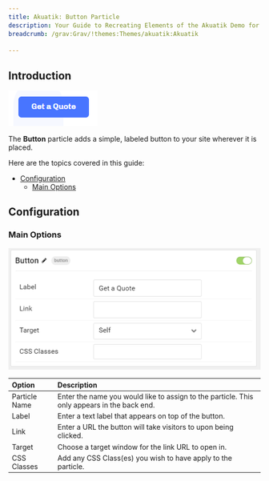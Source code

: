 ```yaml
---
title: Akuatik: Button Particle
description: Your Guide to Recreating Elements of the Akuatik Demo for Grav
breadcrumb: /grav:Grav/!themes:Themes/akuatik:Akuatik

---
```


## Introduction

![](assets/particle_button1.png)

The **Button** particle adds a simple, labeled button to your site wherever it is placed.

Here are the topics covered in this guide:

* [Configuration](#configuration)
    - [Main Options](#main-options)

## Configuration

### Main Options

![](assets/particle_button2.png)

| Option        | Description                                                                                 |
| :-----        | :-----                                                                                      |
| Particle Name | Enter the name you would like to assign to the particle. This only appears in the back end. |
| Label         | Enter a text label that appears on top of the button.                                       |
| Link          | Enter a URL the button will take visitors to upon being clicked.                            |
| Target        | Choose a target window for the link URL to open in.                                         |
| CSS Classes   | Add any CSS Class(es) you wish to have apply to the particle.                               |
